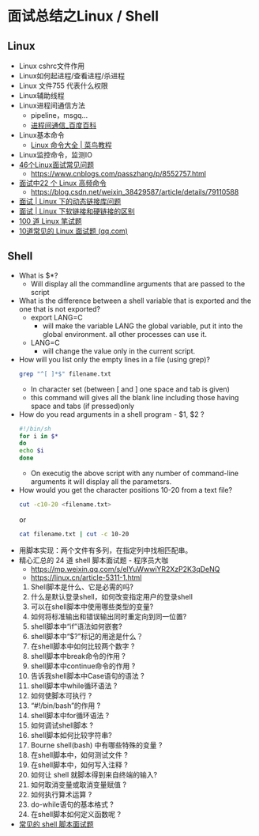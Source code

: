 # 面试总结之Linux / Shell

## Linux

* Linux cshrc文件作用
* Linux如何起进程/查看进程/杀进程
* Linux 文件755 代表什么权限
* Linux辅助线程
* Linux进程间通信方法
  * pipeline，msgq...
  * [进程间通信_百度百科](http://baike.baidu.com/link?url=tLNXNQvG5Wo6NptnjkflYaUQbdqW5fC3n40Cv4iF4YSX5EzgfJgwIbZnAfpXLVV1QRvP1293Dgo9qRBmSVfME_)
* Linux基本命令
  * [Linux 命令大全 | 菜鸟教程](http://www.runoob.com/linux/linux-command-manual.html)
* Linux监控命令，监测IO
* [46个Linux面试常见问题](https://mp.weixin.qq.com/s/XdCbBmndv4i4C0nkCvHVWQ)
  * https://www.cnblogs.com/passzhang/p/8552757.html
* [面试中22 个 Linux 高频命令](https://mp.weixin.qq.com/s/pFGssuUe9LzeDY1Te8cHNw)
  * https://blog.csdn.net/weixin_38429587/article/details/79110588
* [面试 | Linux 下的动态链接库问题](https://mp.weixin.qq.com/s/eyF14T5bVDA7uZzf3ehenQ)
* [面试 | Linux 下软链接和硬链接的区别](https://mp.weixin.qq.com/s/DiorIQaLWWMzeozZH2jtiQ)
* [100 道 Linux 笔试题](https://mp.weixin.qq.com/s/Y7_zYt2JoxhjTQhTCLBJOA)
* [10道常见的 Linux 面试题 (qq.com)](https://mp.weixin.qq.com/s/d0JiB7-4VUb7S6_7SBhL_Q)

## Shell 

* What is $*?
  * Will display all the commandline arguments that are passed to the script
* What is the difference between a shell variable that is exported and the one that is not exported?
  * export LANG=C
    * will make the variable LANG the global variable, put it into the global environment. all other processes can use it.
  * LANG=C
    * will change the value only in the current script.
* How will you list only the empty lines in a file (using grep)?
  ```sh
  grep "^[ ]*$" filename.txt
  ```
  * In character set (between [ and ] one space and tab is given)
  * this command will gives all the blank line including those having space and tabs (if pressed)only
* How do you read arguments in a shell program - $1, $2 ?
  ```sh
  #!/bin/sh
  for i in $*
  do
  echo $i
  done
  ```
  * On executig the above script with any number of command-line arguments it will display all the parametsrs.
* How would you get the character positions 10-20 from a text file?
  ```sh
  cut -c10-20 <filename.txt>
  ```
  or
  ```sh
  cat filename.txt | cut -c 10-20
  ```
* 用脚本实现：两个文件有多列，在指定列中找相匹配串。
* 精心汇总的 24 道 shell 脚本面试题 - 程序员大咖
  * https://mp.weixin.qq.com/s/elYuWwwiYR2XzP2K3qDeNQ
  * https://linux.cn/article-5311-1.html
  1. Shell脚本是什么、它是必需的吗?
  2. 什么是默认登录shell，如何改变指定用户的登录shell
  3. 可以在shell脚本中使用哪些类型的变量?
  4. 如何将标准输出和错误输出同时重定向到同一位置?
  5. shell脚本中“if”语法如何嵌套?
  6. shell脚本中“$?”标记的用途是什么？
  7. 在shell脚本中如何比较两个数字 ?
  8. shell脚本中break命令的作用 ?
  9. shell脚本中continue命令的作用 ?
  10. 告诉我shell脚本中Case语句的语法 ?
  11. shell脚本中while循环语法 ?
  12. 如何使脚本可执行 ?
  13. “#!/bin/bash”的作用 ?
  14. shell脚本中for循环语法 ?
  15. 如何调试shell脚本 ?
  16. shell脚本如何比较字符串?
  17. Bourne shell(bash) 中有哪些特殊的变量 ?
  18. 在shell脚本中，如何测试文件 ?
  19. 在shell脚本中，如何写入注释 ?
  20. 如何让 shell 就脚本得到来自终端的输入?
  21. 如何取消变量或取消变量赋值 ?
  22. 如何执行算术运算 ?
  23. do-while语句的基本格式 ?
  24. 在shell脚本如何定义函数呢 ?
* [常见的 shell 脚本面试题](https://mp.weixin.qq.com/s/ZHmZiKXe8vGPThQ2-8qhkA)
